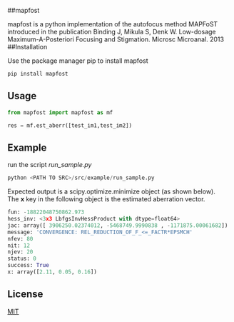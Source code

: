##mapfost

mapfost is a python implementation of the autofocus method MAPFoST introduced in the publication Binding J, Mikula S, Denk W. Low-dosage Maximum-A-Posteriori Focusing and Stigmation. Microsc Microanal. 2013
##Installation

Use the package manager pip to install mapfost

```bash
pip install mapfost
```

## Usage

```python
from mapfost import mapfost as mf

res = mf.est_aberr([test_im1,test_im2])
```
## Example

run the script <em>run_sample.py</em>
```python
python <PATH TO SRC>/src/example/run_sample.py
```

Expected output is a scipy.optimize.minimize object (as shown below).\
The <b>x</b> key in the following object is the estimated aberration vector.
```python
fun: -18822048750862.973
hess_inv: <3x3 LbfgsInvHessProduct with dtype=float64>
jac: array([ 3906250.02374012, -5468749.9990838 , -1171875.00061682])
message: 'CONVERGENCE: REL_REDUCTION_OF_F_<=_FACTR*EPSMCH'
nfev: 80
nit: 12
njev: 20
status: 0
success: True
x: array([2.11, 0.05, 0.16])
```


## License
[MIT](https://choosealicense.com/licenses/mit/)